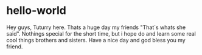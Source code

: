 # hello-world

Hey guys, Tuturry here. Thats a huge day my friends "That´s whats she said".
Nothings special for the short time, but i hope do and learn some real cool things brothers and sisters.
Have a nice day and god bless you my friend.
